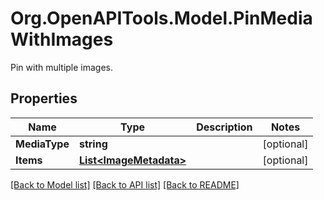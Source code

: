 # Org.OpenAPITools.Model.PinMediaWithImages
Pin with multiple images.

## Properties

Name | Type | Description | Notes
------------ | ------------- | ------------- | -------------
**MediaType** | **string** |  | [optional] 
**Items** | [**List&lt;ImageMetadata&gt;**](ImageMetadata.md) |  | [optional] 

[[Back to Model list]](../README.md#documentation-for-models) [[Back to API list]](../README.md#documentation-for-api-endpoints) [[Back to README]](../README.md)

